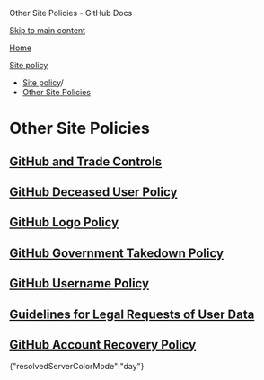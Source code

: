 Other Site Policies - GitHub Docs

[Skip to main content](#main-content)

[Home](/en)

[Site policy](/en/site-policy)

* [Site policy](/en/site-policy)/
* [Other Site Policies](/en/site-policy/other-site-policies)

Other Site Policies
==========

[GitHub and Trade Controls](/en/site-policy/other-site-policies/github-and-trade-controls)
----------

[GitHub Deceased User Policy](/en/site-policy/other-site-policies/github-deceased-user-policy)
----------

[GitHub Logo Policy](/en/site-policy/other-site-policies/github-logo-policy)
----------

[GitHub Government Takedown Policy](/en/site-policy/other-site-policies/github-government-takedown-policy)
----------

[GitHub Username Policy](/en/site-policy/other-site-policies/github-username-policy)
----------

[Guidelines for Legal Requests of User Data](/en/site-policy/other-site-policies/guidelines-for-legal-requests-of-user-data)
----------

[GitHub Account Recovery Policy](/en/site-policy/other-site-policies/github-account-recovery-policy)
----------

{"resolvedServerColorMode":"day"}
